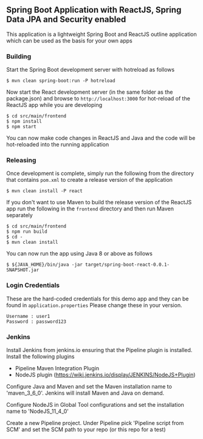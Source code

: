 
## Spring Boot Application with ReactJS, Spring Data JPA and Security enabled 

This application is a lightweight Spring Boot and ReactJS outline application which can be used as the basis for your own apps

### Building

Start the Spring Boot development server with hotreload as follows

```
$ mvn clean spring-boot:run -P hotreload
```

Now start the React development server (in the same folder as the package.json) and browse to `http://localhost:3000` for hot-reload of the ReactJS app while you are developing
```
$ cd src/main/frontend
$ npm install
$ npm start
```

You can now make code changes in ReactJS and Java and the code will be hot-reloaded into the running application

### Releasing

Once development is complete, simply run the following from the directory that contains `pom.xml` to create a release version of the application
```
$ mvn clean install -P react
```

If you don't want to use Maven to build the release version of the ReactJS app run the following in the `frontend` directory and then run Maven separately
```
$ cd src/main/frontend
$ npm run build
$ cd -
$ mvn clean install
```

You can now run the app using Java 8 or above as follows
```
$ ${JAVA_HOME}/bin/java -jar target/spring-boot-react-0.0.1-SNAPSHOT.jar
```

### Login Credentials
These are the hard-coded credentials for this demo app and they can be found in `application.properties` Please change these in your version.
```text
Username : user1
Password : password123
```

### Jenkins
Install Jenkins from jenkins.io ensuring that the Pipeline plugin is installed.  Install the following plugins
- Pipeline Maven Integration Plugin
- NodeJS plugin (https://wiki.jenkins.io/display/JENKINS/NodeJS+Plugin)

Configure Java and Maven and set the Maven installation name to 'maven_3_6_0'.  Jenkins will install Maven and Java on demand.

Configure NodeJS in Global Tool configurations and set the installation name to 'NodeJS_11_4_0'

Create a new Pipeline project.  Under Pipeline pick 'Pipeline script from SCM' and set the SCM path to your repo (or this repo for a test)

